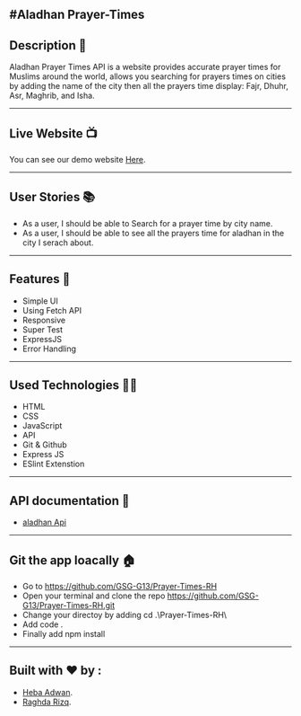 #Aladhan Prayer-Times
---


## Description 📖
 Aladhan Prayer Times API is a website provides accurate prayer times for Muslims around the world, allows you  searching for prayers times on cities by adding the name of the city then all the prayers time display: Fajr, Dhuhr, Asr, Maghrib, and Isha.


---


## Live Website 📺

You can see our demo website [Here]( https://prayer-time-2jtt.onrender.com ).

---

## User Stories 📚

- As a user, I should be able to Search for a prayer time by  city name.
- As a user, I should be able to see all the prayers time for aladhan in the city I serach about.

---


## Features 🌟

* Simple UI
* Using Fetch API
* Responsive
* Super Test
* ExpressJS
* Error Handling


---


## Used Technologies 👨‍💻

- HTML
- CSS
- JavaScript
- API
- Git & Github
- Express JS
- ESlint Extenstion


---

## API documentation 🤖

* [aladhan Api](https://aladhan.com/prayer-times-api#al-azkar-api)

---

## Git the app loacally 🏠

* Go to https://github.com/GSG-G13/Prayer-Times-RH
* Open your terminal and clone the repo https://github.com/GSG-G13/Prayer-Times-RH.git
* Change your directoy by adding cd .\Prayer-Times-RH\
* Add code .
* Finally add npm install


---


## Built with ❤️ by :
- [Heba Adwan](https://github.com/Heba-Adwan).
- [Raghda Rizq](https://github.com/raghdarizq).